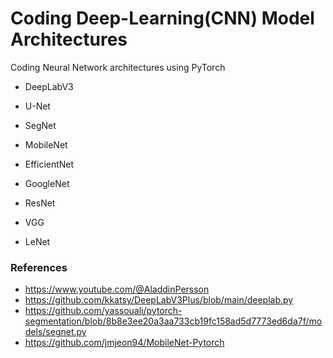 # Coding Deep-Learning(CNN) Model Architectures
Coding Neural Network architectures using PyTorch

- DeepLabV3
- U-Net
- SegNet

- MobileNet
- EfficientNet
- GoogleNet
- ResNet
- VGG
- LeNet

### References
- https://www.youtube.com/@AladdinPersson
- https://github.com/kkatsy/DeepLabV3Plus/blob/main/deeplab.py
- https://github.com/yassouali/pytorch-segmentation/blob/8b8e3ee20a3aa733cb19fc158ad5d7773ed6da7f/models/segnet.py
- https://github.com/jmjeon94/MobileNet-Pytorch
